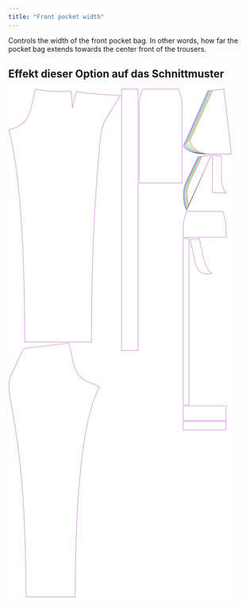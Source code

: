```yaml
---
title: "Front pocket width"
---
```


Controls the width of the front pocket bag. In other words, how far the pocket bag extends towards the center front of the trousers.

## Effekt dieser Option auf das Schnittmuster

![This image shows the effect of this option by superimposing several variants that have a different value for this option](charlie_frontpocketwidth_sample.svg "Effect of this option on the pattern")
